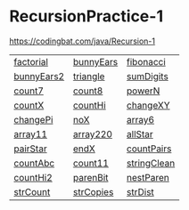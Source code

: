 # RecursionPractice-1
https://codingbat.com/java/Recursion-1  

|   |   |   |
|---|---|---|
| [factorial](https://github.com/MuSk7777/RecursionPractice-1/blob/master/code/Factorial.java)    | [bunnyEars](https://github.com/MuSk7777/RecursionPractice-1/blob/master/code/BunnyEars.java)    | [fibonacci](https://github.com/MuSk7777/RecursionPractice-1/blob/master/code/Fibonacci.java)   |
|[bunnyEars2](https://github.com/MuSk7777/RecursionPractice-1/blob/master/code/BunnyEars2.java)   |[triangle](https://github.com/MuSk7777/RecursionPractice-1/blob/master/code/Triangle.java)   |[sumDigits](https://github.com/MuSk7777/RecursionPractice-1/blob/master/code/SumDigits.java)   |
|[count7](https://github.com/MuSk7777/RecursionPractice-1/blob/master/code/Count7.java)   | 	 [count8](https://github.com/MuSk7777/RecursionPractice-1/blob/master/code/Count8.java)   |  [powerN](https://github.com/MuSk7777/RecursionPractice-1/blob/master/code/PowerN.java)  |
|  [countX](https://github.com/MuSk7777/RecursionPractice-1/blob/master/code/CountX.java) | [countHi](https://github.com/MuSk7777/RecursionPractice-1/blob/master/code/CountHi.java)	   |  [changeXY](https://github.com/MuSk7777/RecursionPractice-1/blob/master/code/ChangeXY.java)  |
|  [changePi](https://github.com/MuSk7777/RecursionPractice-1/blob/master/code/ChangePi.java) |[noX](https://github.com/MuSk7777/RecursionPractice-1/blob/master/code/NoX.java)   |[array6](https://github.com/MuSk7777/RecursionPractice-1/blob/master/code/Array6.java)   |
|  [array11](https://github.com/MuSk7777/RecursionPractice-1/blob/master/code/Array11.java)	  | [array220](https://github.com/MuSk7777/RecursionPractice-1/blob/master/code/Array220.java)  | [allStar](https://github.com/MuSk7777/RecursionPractice-1/blob/master/code/AllStar.java)  |
|  [pairStar](https://github.com/MuSk7777/RecursionPractice-1/blob/master/code/PairStar.java)	  | [endX](https://github.com/MuSk7777/RecursionPractice-1/blob/master/code/EndX.java)   |  [countPairs](https://github.com/MuSk7777/RecursionPractice-1/blob/master/code/CountPairs.java)  |
|  [countAbc](https://github.com/MuSk7777/RecursionPractice-1/blob/master/code/CountAbc.java)	  | [count11](https://github.com/MuSk7777/RecursionPractice-1/blob/master/code/Count11.java)  |  [stringClean](https://github.com/MuSk7777/RecursionPractice-1/blob/master/code/StringClean.java)  |
|  [countHi2](https://github.com/MuSk7777/RecursionPractice-1/blob/master/code/CountHi2.java)  | [parenBit](https://github.com/MuSk7777/RecursionPractice-1/blob/master/code/ParenBit.java)	  | [nestParen](https://github.com/MuSk7777/RecursionPractice-1/blob/master/code/NextParen.java)   |
| [strCount](https://github.com/MuSk7777/RecursionPractice-1/blob/master/code/StrCount.java)	  | [strCopies](https://github.com/MuSk7777/RecursionPractice-1/blob/master/code/StrCopies.java)  |   [strDist](https://github.com/MuSk7777/RecursionPractice-1/blob/master/code/StrDist.java) |
